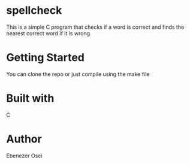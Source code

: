 # spellcheck
This is a simple C program that checks if a word is correct and finds the nearest correct word if it is wrong.

# Getting Started
You can clone the repo or just compile using the make file

# Built with
C

# Author 
Ebenezer Osei
